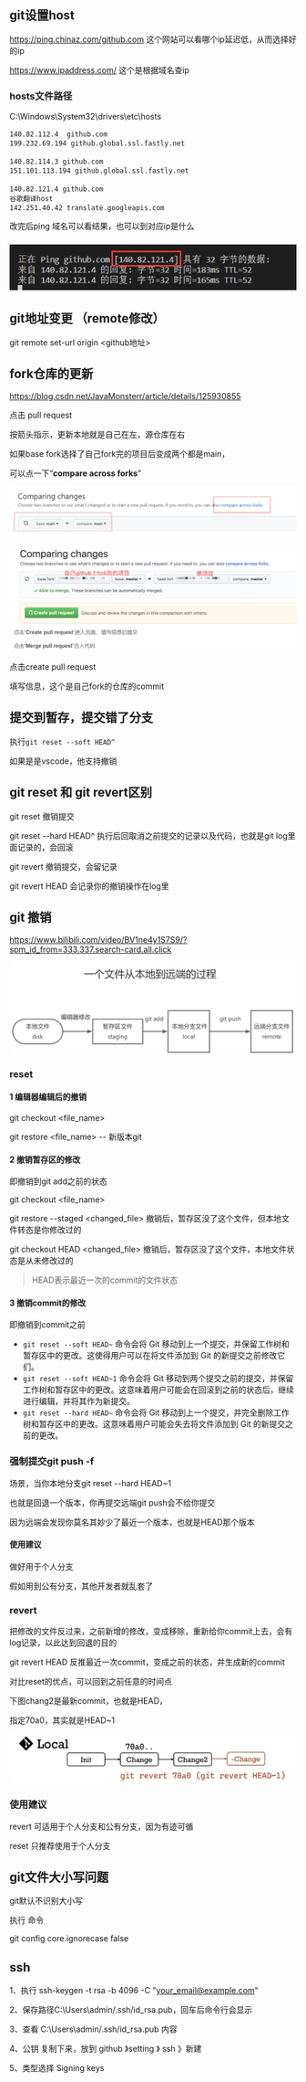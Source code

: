 ## git设置host

<https://ping.chinaz.com/github.com> 这个网站可以看哪个ip延迟低，从而选择好的ip

<https://www.ipaddress.com/> 这个是根据域名查ip

### hosts文件路径

C:\Windows\System32\drivers\etc\hosts

```plain
140.82.112.4  github.com
199.232.69.194 github.global.ssl.fastly.net

140.82.114.3 github.com
151.101.113.194 github.global.ssl.fastly.net

140.82.121.4 github.com
谷歌翻译host
142.251.40.42 translate.googleapis.com
```

改完后ping 域名可以看结果，也可以到对应ip是什么

### ![img](https://raw.githubusercontent.com/xxxsjan/pic-bed/main/202305011859917.png)



## git地址变更 （remote修改）

git remote set-url origin <github地址>



## fork仓库的更新

<https://blog.csdn.net/JavaMonsterr/article/details/125930855>

 点击 pull request

 按箭头指示，更新本地就是自己在左，源仓库在右

如果base fork选择了自己fork完的项目后变成两个都是main，

可以点一下“**compare across forks**”

![img](https://raw.githubusercontent.com/xxxsjan/pic-bed/main/202305011859227.png)

![img](https://raw.githubusercontent.com/xxxsjan/pic-bed/main/202305131202734.png)

点击create pull request

填写信息，这个是自己fork的仓库的commit







## 提交到暂存，提交错了分支

执行`git reset --soft HEAD^`

如果是是vscode，他支持撤销



## git reset 和 git revert区别

git reset 撤销提交

git reset --hard HEAD^ 执行后回取消之前提交的记录以及代码，也就是git log里面记录的，会回滚

git revert 撤销提交，会留记录

git revert HEAD 会记录你的撤销操作在log里



## git 撤销

<https://www.bilibili.com/video/BV1ne4y1S7S9/?spm_id_from=333.337.search-card.all.click>

![img](https://raw.githubusercontent.com/xxxsjan/pic-bed/main/202305011900034.jpeg)

### reset

#### 1 编辑器编辑后的撤销

git checkout <file_name>

git restore <file_name>    -- 新版本git

#### 2 撤销暂存区的修改

即撤销到git add之前的状态

git checkout <file_name>

git restore --staged <changed_file>   撤销后，暂存区没了这个文件，但本地文件转态是你修改过的

git checkout HEAD <changed_file>    撤销后，暂存区没了这个文件，本地文件状态是从未修改过的

> HEAD表示最近一次的commit的文件状态
>

#### 3 撤销commit的修改

即撤销到commit之前

- `git reset --soft HEAD~` 命令会将 Git 移动到上一个提交，并保留工作树和暂存区中的更改。这使得用户可以在将文件添加到 Git 的新提交之前修改它们。
- `git reset --soft HEAD~1` 命令会将 Git 移动到两个提交之前的提交，并保留工作树和暂存区中的更改。这意味着用户可能会在回滚到之前的状态后，继续进行编辑，并将其作为新提交。
- `git reset --hard HEAD~` 命令会将 Git 移动到上一个提交，并完全删除工作树和暂存区中的更改。这意味着用户可能会失去将文件添加到 Git 的新提交之前的更改。

### 强制提交git push -f

场景，当你本地分支git reset --hard HEAD~1

也就是回退一个版本，你再提交远端git push会不给你提交

因为远端会发现你莫名其妙少了最近一个版本，也就是HEAD那个版本

#### 使用建议

做好用于个人分支

假如用到公有分支，其他开发者就乱套了

### revert

把修改的文件反过来，之前新增的修改，变成移除，重新给你commit上去，会有log记录，以此达到回退的目的

git revert HEAD   反推最近一次commit，变成之前的状态，并生成新的commit

对比reset的优点，可以回到之前任意的时间点

下图chang2是最新commit，也就是HEAD，

指定70a0，其实就是HEAD~1

![img](https://raw.githubusercontent.com/xxxsjan/pic-bed/main/202305011900542.png)

### 使用建议

revert 可适用于个人分支和公有分支，因为有迹可循

reset   只推荐使用于个人分支

 



## git文件大小写问题

git默认不识别大小写

执行 命令

git config core.ignorecase false



## ssh

1、执行 ssh-keygen -t rsa -b 4096 -C "<your_email@example.com>"

2、保存路径C:\Users\admin/.ssh/id_rsa.pub，回车后命令行会显示

3、查看 C:\Users\admin/.ssh/id_rsa.pub 内容

4、公钥 复制下来，放到 github 》setting 》 ssh 》新建

5、类型选择 Signing keys
